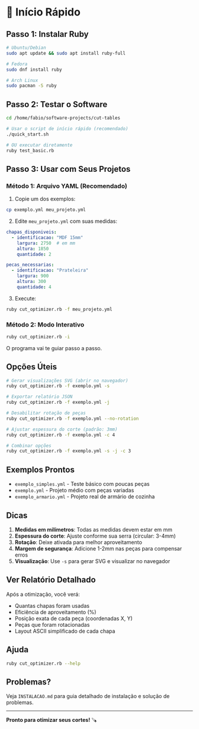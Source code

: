 # 🚀 Início Rápido

## Passo 1: Instalar Ruby

```bash
# Ubuntu/Debian
sudo apt update && sudo apt install ruby-full

# Fedora
sudo dnf install ruby

# Arch Linux
sudo pacman -S ruby
```

## Passo 2: Testar o Software

```bash
cd /home/fabio/software-projects/cut-tables

# Usar o script de início rápido (recomendado)
./quick_start.sh

# OU executar diretamente
ruby test_basic.rb
```

## Passo 3: Usar com Seus Projetos

### Método 1: Arquivo YAML (Recomendado)

1. Copie um dos exemplos:
```bash
cp exemplo.yml meu_projeto.yml
```

2. Edite `meu_projeto.yml` com suas medidas:
```yaml
chapas_disponiveis:
  - identificacao: "MDF 15mm"
    largura: 2750  # em mm
    altura: 1850
    quantidade: 2

pecas_necessarias:
  - identificacao: "Prateleira"
    largura: 900
    altura: 300
    quantidade: 4
```

3. Execute:
```bash
ruby cut_optimizer.rb -f meu_projeto.yml
```

### Método 2: Modo Interativo

```bash
ruby cut_optimizer.rb -i
```

O programa vai te guiar passo a passo.

## Opções Úteis

```bash
# Gerar visualizações SVG (abrir no navegador)
ruby cut_optimizer.rb -f exemplo.yml -s

# Exportar relatório JSON
ruby cut_optimizer.rb -f exemplo.yml -j

# Desabilitar rotação de peças
ruby cut_optimizer.rb -f exemplo.yml --no-rotation

# Ajustar espessura do corte (padrão: 3mm)
ruby cut_optimizer.rb -f exemplo.yml -c 4

# Combinar opções
ruby cut_optimizer.rb -f exemplo.yml -s -j -c 3
```

## Exemplos Prontos

- `exemplo_simples.yml` - Teste básico com poucas peças
- `exemplo.yml` - Projeto médio com peças variadas
- `exemplo_armario.yml` - Projeto real de armário de cozinha

## Dicas

1. **Medidas em milímetros**: Todas as medidas devem estar em mm
2. **Espessura do corte**: Ajuste conforme sua serra (circular: 3-4mm)
3. **Rotação**: Deixe ativada para melhor aproveitamento
4. **Margem de segurança**: Adicione 1-2mm nas peças para compensar erros
5. **Visualização**: Use `-s` para gerar SVG e visualizar no navegador

## Ver Relatório Detalhado

Após a otimização, você verá:
- Quantas chapas foram usadas
- Eficiência de aproveitamento (%)
- Posição exata de cada peça (coordenadas X, Y)
- Peças que foram rotacionadas
- Layout ASCII simplificado de cada chapa

## Ajuda

```bash
ruby cut_optimizer.rb --help
```

## Problemas?

Veja `INSTALACAO.md` para guia detalhado de instalação e solução de problemas.

---

**Pronto para otimizar seus cortes!** 🪚


